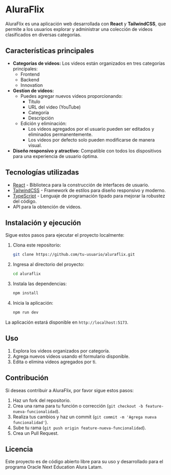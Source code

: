 # AluraFlix

AluraFlix es una aplicación web desarrollada con **React** y **TailwindCSS**, que permite a los usuarios explorar y administrar una colección de videos clasificados en diversas categorías.

## Características principales

- **Categorías de videos:** Los videos están organizados en tres categorías principales:
  - Frontend
  - Backend
  - Innovation
- **Gestíon de videos:**
  - Puedes agregar nuevos videos proporcionando:
    - Título
    - URL del video (YouTube)
    - Categoría
    - Descripción
  - Edición y eliminación:
    - Los videos agregados por el usuario pueden ser editados y eliminados permanentemente.
    - Los videos por defecto solo pueden modificarse de manera visual.
- **Diseño responsivo y atractivo:** Compatible con todos los dispositivos para una experiencia de usuario óptima.

## Tecnologías utilizadas

- [React](https://react.dev/) - Biblioteca para la construcción de interfaces de usuario.
- [TailwindCSS](https://tailwindcss.com/) - Framework de estilos para diseño responsivo y moderno.
- [TypeScript](https://www.typescriptlang.org/) - Lenguaje de programación tipado para mejorar la robustez del código.
- API para la obtención de videos.

## Instalación y ejecución

Sigue estos pasos para ejecutar el proyecto localmente:

1. Clona este repositorio:
   ```bash
   git clone https://github.com/tu-usuario/aluraflix.git
   ```

2. Ingresa al directorio del proyecto:
   ```bash
   cd aluraflix
   ```

3. Instala las dependencias:
   ```bash
   npm install
   ```

4. Inicia la aplicación:
   ```bash
   npm run dev
   ```

La aplicación estará disponible en `http://localhost:5173`.

## Uso

1. Explora los videos organizados por categoría.
2. Agrega nuevos videos usando el formulario disponible.
3. Edita o elimina videos agregados por ti.

## Contribución

Si deseas contribuir a AluraFlix, por favor sigue estos pasos:

1. Haz un fork del repositorio.
2. Crea una rama para tu función o corrección (`git checkout -b feature-nueva-funcionalidad`).
3. Realiza tus cambios y haz un commit (`git commit -m 'Agrega nueva funcionalidad'`).
4. Sube tu rama (`git push origin feature-nueva-funcionalidad`).
5. Crea un Pull Request.

## Licencia

Este proyecto es de código abierto libre para su uso y desarrollado para el programa Oracle Next Education Alura Latam.


